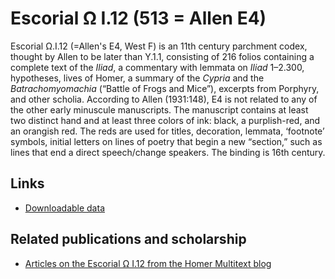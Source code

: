 # Escorial Ω I.12 (513 = Allen E4) #

Escorial Ω.I.12 (=Allen's E4, West F) is an 11th century parchment codex, thought by Allen to be later than Υ.1.1, consisting of 216 folios containing a complete text of the *Iliad*, a commentary with lemmata on *Iliad* 1–2.300, hypotheses, lives of Homer, a summary of the *Cypria* and the *Batrachomyomachia* (“Battle of Frogs and Mice”), excerpts from Porphyry, and other scholia. According to Allen (1931:148), E4 is not related to any of the other early minuscule manuscripts. The manuscript contains at least two distinct hand and at least three colors of ink: black, a purplish-red, and an orangish red. The reds are used for titles, decoration, lemmata, ‘footnote’ symbols, initial letters on lines of poetry that begin a new “section,” such as lines that end a direct speech/change speakers. The binding is 16th century.

## Links ##


- [Downloadable data][2]

## Related publications and scholarship ##
- [Articles on the Escorial Ω I.12 from the Homer Multitext blog](http://homermultitext.blogspot.com/search/label/Escorial%20Ω.1.12)

[1]: http://pelike.hpcc.uh.edu/tomcat/hmt-digital/mss

[2]: http://www.homermultitext.org/hmt-image-archive.html
